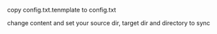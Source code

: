 
copy config.txt.tenmplate to config.txt

change content and set your source dir, target dir and directory to sync

